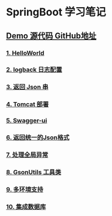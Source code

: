 # SpringBoot 学习笔记

## [Demo 源代码 GitHub地址](https://github.com/YoungBear/SpringBootDemo)



### [1. HelloWorld](./SpringBoot-1-HelloWorld.md)

### [2. logback 日志配置](./SpringBoot-2-logback.md)

### [3. 返回 Json 串](./SpringBoot-3-Json.md)

### [4. Tomcat 部署](./SpringBoot-4-Tomcat.md)

### [5. Swagger-ui](./SpringBoot-5-Swagger-ui.md)

### [6. 返回统一的Json格式](./SpringBoot-6-CommonJson.md)

### [7. 处理全局异常](./SpringBoot-7-GlobalExceptionHandler.md)

### [8. GsonUtils 工具类](./SpringBoot-8-GsonUtils.md)

### [9. 多环境支持](./SpringBoot-9-MultipyEnv.md)

### [10. 集成数据库](./SpringBoot-10-Database.md)

